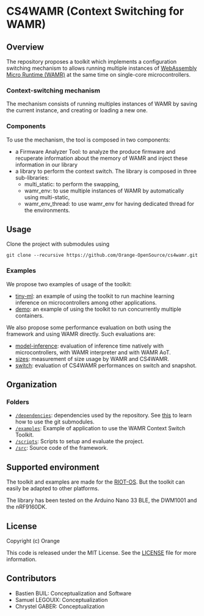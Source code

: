 
# CS4WAMR (Context Switching for WAMR)

## Overview

The repository proposes a toolkit which implements a configuration switching mechanism to allows running multiple instances of [WebAssembly Micro Runtime (WAMR)](https://github.com/bytecodealliance/wasm-micro-runtime/) at the same time on single-core microcontrollers. 


### Context-switching mechanism

The mechanism consists of running multiples instances of WAMR by saving the current instance, and creating or loading a new one. 


### Components

To use the mechanism, the tool is composed in two components:

- a Firmware Analyzer Tool: to analyze the produce firmware and recuperate information about the memory of WAMR and inject these information in our library
- a library to perform the context switch. The library is composed in three sub-libraries:
    - multi_static: to perform the swapping,
    - wamr_env: to use multiple instances of WAMR by automatically using multi-static,
    - wamr_env_thread: to use wamr_env for having dedicated thread for the environments.

## Usage

Clone the project with submodules using 

```
git clone --recursive https://github.com/Orange-OpenSource/cs4wamr.git
```

### Examples

We propose two examples of usage of the toolkit: 

- [tiny-ml](./examples/tinyml/): an example of using the toolkit to run machine learning inference on microcontrollers among other applications.
- [demo](./examples/demo): an example of using the toolkit to run concurrently multiple containers.

We also propose some performance evaluation on both using the framework and using WAMR directly. Such evaluations are:
- [model-inference](./examples/bench/model-inference-table1-2/): evaluation of inference time natively with microcontrollers, with WAMR interpreter and with WAMR AoT.
- [sizes](./examples/bench/sizes-table3/): measurement of size usage by WAMR and CS4WAMR.
- [switch](./examples/bench/sizes-table3/): evaluation of CS4WAMR performances on switch and snapshot.



## Organization

### Folders

- [`/dependencies`](./dependencies/): dependencies used by the repository. See [this](https://git-scm.com/book/en/v2/Git-Tools-Submodules#_cloning_submodules) to learn how to use the git submodules.
- [`/examples`](./examples/): Example of application to use the WAMR Context Switch Toolkit.
- [`/scripts`](./scripts/): Scripts to setup and evaluate the project.
- [`/src`](./src/): Source code of the framework.


## Supported environment

The toolkit and examples are made for the [RIOT-OS](https://github.com/RIOT-OS/RIOT). But the toolkit can easily be adapted to other platforms.

The library has been tested on the Arduino Nano 33 BLE, the DWM1001 and the nRF9160DK.

## License

Copyright (c) Orange

This code is released under the MIT License. See the [LICENSE](./LICENCE) file for more information.

## Contributors

- Bastien BUIL: Conceptualization and Software
- Samuel LEGOUIX: Conceptualization
- Chrystel GABER: Conceptualization